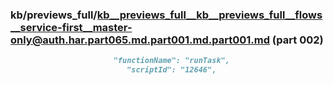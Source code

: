### kb/previews_full/kb__previews_full__kb__previews_full__flows__service-first__master-only@auth.har.part065.md.part001.md.part001.md (part 002)

```md
                       "functionName": "runTask",
                          "scriptId": "12646",
                          
```

```
